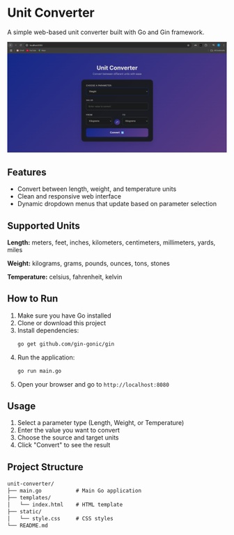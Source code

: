 # Unit Converter

A simple web-based unit converter built with Go and Gin framework.

![Unit Converter](static/image.png)

## Features

- Convert between length, weight, and temperature units
- Clean and responsive web interface
- Dynamic dropdown menus that update based on parameter selection

## Supported Units

**Length:** meters, feet, inches, kilometers, centimeters, millimeters, yards, miles

**Weight:** kilograms, grams, pounds, ounces, tons, stones

**Temperature:** celsius, fahrenheit, kelvin

## How to Run

1. Make sure you have Go installed
2. Clone or download this project
3. Install dependencies:
   ```bash
   go get github.com/gin-gonic/gin
   ```
4. Run the application:
   ```bash
   go run main.go
   ```
5. Open your browser and go to `http://localhost:8080`

## Usage

1. Select a parameter type (Length, Weight, or Temperature)
2. Enter the value you want to convert
3. Choose the source and target units
4. Click "Convert" to see the result

## Project Structure

```
unit-converter/
├── main.go           # Main Go application
├── templates/
│   └── index.html    # HTML template
├── static/
│   └── style.css     # CSS styles
└── README.md
```
